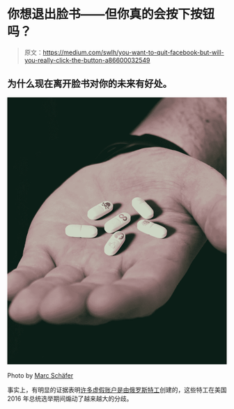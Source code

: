 # 你想退出脸书——但你真的会按下按钮吗？

> 原文：<https://medium.com/swlh/you-want-to-quit-facebook-but-will-you-really-click-the-button-a86600032549>

## 为什么现在离开脸书对你的未来有好处。

![](img/ddfc9f2a3461e22b10051030ee82c061.png)

Photo by [Marc Schäfer](https://unsplash.com/photos/0VsCjn87Syc?utm_source=unsplash&utm_medium=referral&utm_content=creditCopyText)

事实上，有明显的证据表明[许多虚假账户是由俄罗斯特工](http://fortune.com/2018/10/19/russian-propaghanda-facebook-twitter/)创建的，这些特工在美国 2016 年总统选举期间煽动了越来越大的分歧。